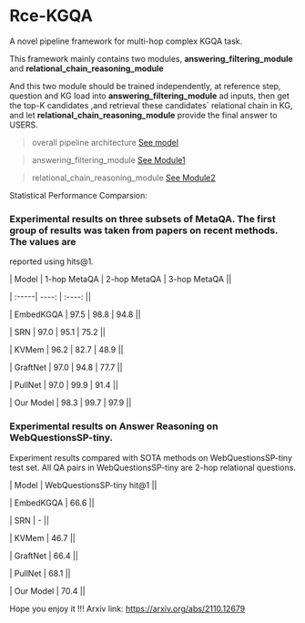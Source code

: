 # Rce-KGQA
A novel pipeline framework for multi-hop complex KGQA task.

This framework mainly contains two modules, **answering_filtering_module** and **relational_chain_reasoning_module**

And this two module should be trained independently, at reference step, question and KG load into **answering_filtering_module** ad inputs, then get the top-K candidates
,and retrieval these candidates` relational chain in KG, and let **relational_chain_reasoning_module** provide the final answer to USERS.
> overall pipeline architecture 
[See model](https://github.com/albert-jin/Rce-KGQA/blob/main/intros/all_architecture.pdf)

>answering_filtering_module
[See Module1](https://github.com/albert-jin/Rce-KGQA/blob/main/intros/answer_filtering.pdf)

>relational_chain_reasoning_module
[See Module2](https://github.com/albert-jin/Rce-KGQA/blob/main/intros/relational_chain_reasoning.pdf)

Statistical Performance Comparsion:

### Experimental results on three subsets of MetaQA. The first group of results was taken from papers on recent methods. The values are
reported using hits@1.

| Model | 1-hop MetaQA | 2-hop MetaQA | 3-hop MetaQA ||

| :-----| ----: | :----: ||

| EmbedKGQA | 97.5 | 98.8 | 94.8 ||

| SRN | 97.0 | 95.1 | 75.2 ||

| KVMem | 96.2 |  82.7 |  48.9 ||

| GraftNet | 97.0 |  94.8 |  77.7 ||

| PullNet | 97.0 | 99.9 | 91.4 ||

| Our Model | 98.3 | 99.7 | 97.9 ||

### Experimental results on Answer Reasoning on WebQuestionsSP-tiny.

 Experiment results compared with SOTA methods on WebQuestionsSP-tiny test set. All QA pairs in WebQuestionsSP-tiny are 2-hop
relational questions.

| Model | WebQuestionsSP-tiny hit@1 ||

| EmbedKGQA | 66.6 ||

| SRN | - ||

| KVMem | 46.7 ||

| GraftNet | 66.4 ||

| PullNet | 68.1 ||

| Our Model | 70.4 ||

Hope you enjoy it !!!  Arxiv link: https://arxiv.org/abs/2110.12679
